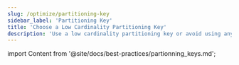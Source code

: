 ```yaml
---
slug: /optimize/partitioning-key
sidebar_label: 'Partitioning Key'
title: 'Choose a Low Cardinality Partitioning Key'
description: 'Use a low cardinality partitioning key or avoid using any partitioning key for your table.'
---
```


import Content from '@site/docs/best-practices/partionning_keys.md';

<Content />
